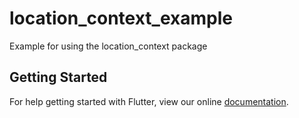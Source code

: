# location_context_example

Example for using the location_context package

## Getting Started

For help getting started with Flutter, view our online
[documentation](https://flutter.io/).
